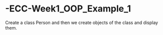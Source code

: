 # -ECC-Week1_OOP_Example_1
Create a class Person and then we create objects of the class and display them.

